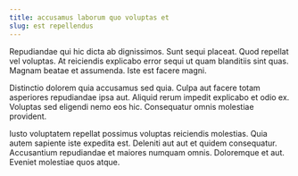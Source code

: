 ```yaml
---
title: accusamus laborum quo voluptas et
slug: est repellendus
---
```


Repudiandae qui hic dicta ab dignissimos. Sunt sequi placeat. Quod repellat vel voluptas. At reiciendis explicabo error sequi ut quam blanditiis sint quas. Magnam beatae et assumenda. Iste est facere magni.

Distinctio dolorem quia accusamus sed quia. Culpa aut facere totam asperiores repudiandae ipsa aut. Aliquid rerum impedit explicabo et odio ex. Voluptas sed eligendi nemo eos hic. Consequatur omnis molestiae provident.

Iusto voluptatem repellat possimus voluptas reiciendis molestias. Quia autem sapiente iste expedita est. Deleniti aut aut et quidem consequatur. Accusantium repudiandae et maiores numquam omnis. Doloremque et aut. Eveniet molestiae quos atque.
